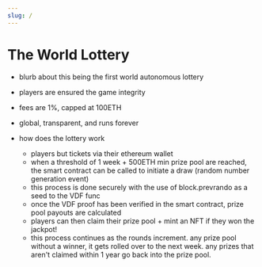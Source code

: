 ```yaml
---
slug: /
---
```


# The World Lottery

- blurb about this being the first world autonomous lottery

- players are ensured the game integrity
- fees are 1%, capped at 100ETH
- global, transparent, and runs forever
- how does the lottery work
  - players but tickets via their ethereum wallet
  - when a threshold of 1 week + 500ETH min prize pool are reached, the smart contract can be called to initiate a draw (random number generation event)
  - this process is done securely with the use of block.prevrando as a seed to the VDF func
  - once the VDF proof has been verified in the smart contract, prize pool payouts are calculated
  - players can then claim their prize pool + mint an NFT if they won the jackpot!
  - this process continues as the rounds increment. any prize pool without a winner, it gets rolled over to the next week. any prizes that aren't claimed within 1 year go back into the prize pool.
